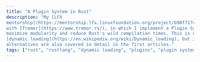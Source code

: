 ```yaml
---
title: "A Plugin System in Rust"
description: "My [LFX
mentorship](https://mentorship.lfx.linuxfoundation.org/project/b90f7174-fc53-40bc-b9e2-9905f88c38ff)
with [Tremor](https://www.tremor.rs/), in which I implement a Plugin System to
maximize modularity and reduce Rust's wild compilation times. This is done with
[dynamic loading](https://en.wikipedia.org/wiki/Dynamic_loading), but its
alternatives are also covered in detail in the first articles."
tags: ["rust", "rustlang", "dynamic loading", "plugins", "plugin system", "pdk"]
---
```

